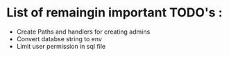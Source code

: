 # List of remaingin important TODO's :

- Create Paths and handlers for creating admins
- Convert databse string to env 
- Limit user permission in sql file
